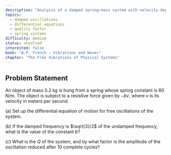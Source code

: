 ```yaml
---
description: "Analysis of a damped spring-mass system with velocity-dependent resistance"
topics:
  - damped oscillations
  - differential equations
  - quality factor
  - spring systems
difficulty: medium
status: unsolved
interested: false
book: "A.P. French - Vibrations and Waves"
chapter: "The Free Vibrations of Physical Systems"
---
```


## Problem Statement
An object of mass 0.2 kg is hung from a spring whose spring constant is 80 N/m. The object is subject to a resistive force given by $-bv$, where $v$ is its velocity in meters per second.

(a) Set up the differential equation of motion for free oscillations of the system.

(b) If the damped frequency is $\sqrt{3}/2$ of the undamped frequency, what is the value of the constant $b$?

(c) What is the $Q$ of the system, and by what factor is the amplitude of the oscillation reduced after 10 complete cycles?